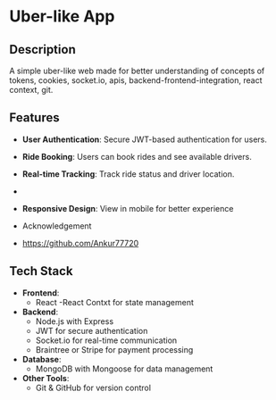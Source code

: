# Uber-like App

## Description
A simple uber-like web made for better understanding of concepts of tokens, cookies, socket.io, apis, backend-frontend-integration, react context, git. 
## Features
- **User Authentication**: Secure JWT-based authentication for users.
- **Ride Booking**: Users can book rides and see available drivers.
- **Real-time Tracking**: Track ride status and driver location.
- 
- **Responsive Design**: View in mobile for better experience

- Acknowledgement
- https://github.com/Ankur77720 

## Tech Stack
- **Frontend**:
  - React
  -React Contxt for state management
- **Backend**:
  - Node.js with Express
  - JWT for secure authentication
  - Socket.io for real-time communication
  - Braintree or Stripe for payment processing
- **Database**:
  - MongoDB with Mongoose for data management
- **Other Tools**:
  - Git & GitHub for version control
